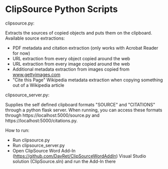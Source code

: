 # ClipSource Python Scripts

clipsource.py:

Extracts the sources of copied objects and puts them on the clipboard.
Available source extractions:
- PDF metadata and citation extraction (only works with Acrobat Reader for now)
- URL extraction from every object copied around the web
- URL extraction from every image copied around the web
- Additional metadata extraction from images copied from www.gettyimages.com
- "Cite this Page" Wikipedia metadata extraction when copying something out of a Wikipedia article

clipsource_server.py:

Supplies the self defined clipboard formats "SOURCE" and "CITATIONS" through a python flask server.
When running, you can access these formats through https://localhost:5000/source.py and https://localhost:5000/citations.py.


How to run:
- Run clipsource.py
- Run clipsource_server.py
- Open ClipSource Word Add-In (https://github.com/DavRet/ClipSourceWordAddIn) Visual Studio solution (ClipSource.sln) and run the Add-In there
